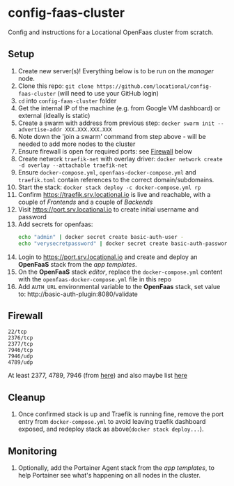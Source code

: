 # config-faas-cluster
Config and instructions for a Locational OpenFaas cluster from scratch.

## Setup

1. Create new server(s)! Everything below is to be run on the _manager_ node.
1. Clone this repo: `git clone https://github.com/locational/config-faas-cluster` (will need to use your GitHub login)
1. `cd` into `config-faas-cluster` folder
1. Get the internal IP of the machine (e.g. from Google VM dashboard) or external (ideally is static)
1. Create a swarm with address from previous step: `docker swarm init --advertise-addr XXX.XXX.XXX.XXX`
1. Note down the 'join a swarm' command from step above - will be needed to add more nodes to the cluster
1. Ensure firewall is open for required ports: see [Firewall](#Firewall) below
1. Create network `traefik-net` with overlay driver: `docker network create -d overlay --attachable traefik-net`
1. Ensure `docker-compose.yml`, `openfaas-docker-compose.yml` and `traefik.toml` contain references to the correct domain/subdomains.
1. Start the stack: `docker stack deploy -c docker-compose.yml rp`
1. Confirm https://traefik.srv.locational.io is live and reachable, with a couple of _Frontends_ and a couple of _Backends_
1. Visit https://port.srv.locational.io to create initial username and password
1. Add secrets for openfaas:
    ```sh
    echo "admin" | docker secret create basic-auth-user -
    echo "verysecretpassword" | docker secret create basic-auth-password -
    ```
1. Login to https://port.srv.locational.io and create and deploy an **OpenFaaS** stack from the _app templates_.
1. On the **OpenFaaS** stack _editor_, replace the `docker-compose.yml` content with the `openfaas-docker-compose.yml` file in this repo
1. Add `AUTH_URL` environmental variable to the **OpenFaas** stack, set value to: http://basic-auth-plugin:8080/validate

## Firewall

```
22/tcp
2376/tcp
2377/tcp
7946/tcp
7946/udp
4789/udp
```

At least 2377, 4789, 7946 (from [here](https://www.digitalocean.com/community/tutorials/how-to-configure-the-linux-firewall-for-docker-swarm-on-centos-7)) and also maybe list [here](https://gist.github.com/BretFisher/7233b7ecf14bc49eb47715bbeb2a2769)

## Cleanup
1. Once confirmed stack is up and Traefik is running fine, remove the port entry from `docker-compose.yml` to avoid leaving traefik dashboard exposed, and redeploy stack as above(`docker stack deploy...`).

## Monitoring  
1. Optionally, add the Portainer Agent stack from the _app templates_, to help Portainer see what's happening on all nodes in the cluster.

